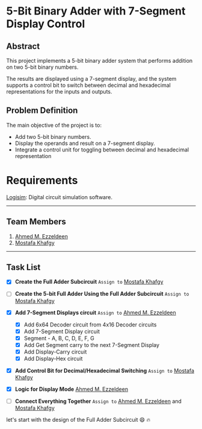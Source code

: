 # 5-Bit Binary Adder with 7-Segment Display Control

## Abstract
This project implements a 5-bit binary adder system that performs
addition on two 5-bit binary numbers.

The results are displayed using a 7-segment display, and the
system supports a control bit to switch between decimal and hexadecimal representations for the inputs
and outputs.


## Problem Definition
The main objective of the project is to:
- Add two 5-bit binary numbers.
- Display the operands and result on a 7-segment display.
- Integrate a control unit for toggling between decimal and hexadecimal representation


# Requirements
[Logisim](http://www.cburch.com/logisim/download.html): Digital circuit simulation software.


---

## Team Members
1. [Ahmed M. Ezzeldeen](https://github.com/ahmed3zzeldeen/)
2. [Mostafa Khafgy](https://github.com/mostafaKhafgy)

---

## Task List

- [X] **Create the Full Adder Subcircuit** `Assign to` [Mostafa Khafgy](https://github.com/mostafaKhafgy)
- [ ] **Create the 5-bit Full Adder Using the Full Adder Subcircuit**  `Assign to` [Mostafa Khafgy](https://github.com/mostafaKhafgy)
- [X] **Add 7-Segment Displays circuit** `Assign to` [Ahmed M. Ezzeldeen](https://github.com/ahmed3zzeldeen/) 
  - [X] Add 6x64 Decoder circuit from 4x16 Decoder circuits 
  - [X] Add 7-Segment Display circuit
  - [X] Segment - A, B, C, D, E, F, G 
  - [X] Add Get Segment carry to the next 7-Segment Display
  - [X] Add Display-Carry circuit
  - [X] Add Display-Hex circuit
- [X] **Add Control Bit for Decimal/Hexadecimal Switching** `Assign to` [Mostafa Khafgy](https://github.com/mostafaKhafgy)
- [X] **Logic for Display Mode** [Ahmed M. Ezzeldeen](https://github.com/ahmed3zzeldeen/)
- [ ] **Connect Everything Together** `Assign to` [Ahmed M. Ezzeldeen](https://github.com/ahmed3zzeldeen/) and [Mostafa Khafgy](https://github.com/mostafaKhafgy)


let's start with the design of the Full Adder Subcircuit :smile: :fire: 
